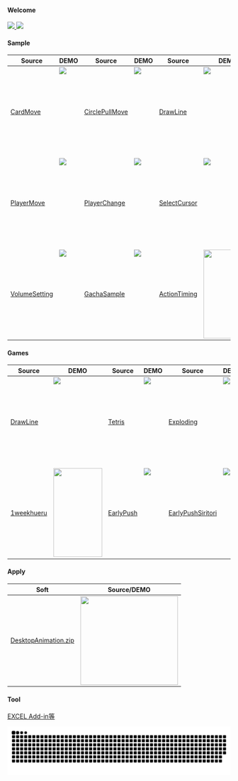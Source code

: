 #### Welcome
<a href="https://github.com/little-hoge">
  <img height="165px" src="https://github-readme-stats.vercel.app/api?username=little-hoge&show_icons=true&theme=vue-dark" />
</a>
<a href="https://github.com/little-hoge">  
  <img height="165px" src="https://github-readme-stats.vercel.app/api/top-langs/?username=little-hoge&layout=compact&show_icons=true&theme=vue-dark" />
</a>

#### Sample
|  Source | DEMO  |  Source | DEMO  |  Source | DEMO
| ---- | ---- | ---- | ---- | ---- | ---- |
| [CardMove](https://github.com/little-hoge/CardMoveSample) |  <a href="https://little-hoge.github.io/CardMoveSample/"><img align="left" height="200px" src="https://user-images.githubusercontent.com/3638785/95680953-20902c80-0c18-11eb-9a1e-e6b2091c0c4d.gif" />  |  [CirclePullMove](https://github.com/little-hoge/CirclePullMoveSample) | <a href="https://little-hoge.github.io/CirclePullMoveSample/"><img align="left" height="200px" src="https://user-images.githubusercontent.com/3638785/93017563-b2e6e580-f604-11ea-8c24-85ac2dd82829.gif" />   |   [DrawLine](https://github.com/little-hoge/DrawLineSample)  | <a href="https://little-hoge.github.io/DrawLineSample/"><img align="left" height="200px" src="https://user-images.githubusercontent.com/3638785/92345277-be697680-f103-11ea-8c36-dd55e9dbcb72.gif" /> |
| [PlayerMove](https://github.com/little-hoge/PlayerMoveSample) |  <a href="https://little-hoge.github.io/PlayerMoveSample/"><img align="left" height="200px" src="https://user-images.githubusercontent.com/3638785/94229448-8010eb80-ff3a-11ea-98ac-8b9d593e74b3.gif" />  | [PlayerChange](https://github.com/little-hoge/PlayerChangeSample) |  <a href="https://little-hoge.github.io/PlayerChangeSample/"><img align="left" height="200px" src="https://user-images.githubusercontent.com/3638785/94316288-0b33c500-ffbf-11ea-9d3d-903d310ae20c.gif" />  | [SelectCursor](https://github.com/little-hoge/SelectCursorSample) |  <a href="https://little-hoge.github.io/SelectCursorSample/"><img align="left" height="200px" src="https://user-images.githubusercontent.com/3638785/97371298-37ab6b80-18f4-11eb-8859-69ba298d736c.gif" />  
| [VolumeSetting](https://github.com/little-hoge/VolumeSettingSample) |  <a href="https://little-hoge.github.io/VolumeSettingSample/"><img align="left" height="200px" src="https://user-images.githubusercontent.com/3638785/98488907-01180e00-226f-11eb-8487-8666e6f30d86.gif" />   | [GachaSample](https://github.com/little-hoge/GachaSample/)  |  <a href="https://little-hoge.github.io/GachaSample/"><img align="left" height="200px" src="https://user-images.githubusercontent.com/3638785/132542359-ac8f7dd9-b8f9-48da-9c52-87c9ba270529.gif" />   |  [ActionTiming](https://github.com/little-hoge/ActionTimingSample/)   |<a href="https://little-hoge.github.io/ActionTimingSample/"><img align="left" height="200px" width="110px" src="https://user-images.githubusercontent.com/3638785/193436425-3618d420-35b3-4539-a176-005a1cd1474c.gif" />|



#### Games
|  Source | DEMO  |  Source | DEMO |  Source | DEMO
| ---- | ---- | ---- | ---- | ---- | ---- |
| [DrawLine](https://github.com/little-hoge/DrawLine) |  <a href="https://little-hoge.github.io/DrawLine/"><img align="left" height="200px" src="https://user-images.githubusercontent.com/3638785/92312454-a9092500-effb-11ea-84f3-56bffa5d479c.gif" /> | [Tetris](https://github.com/little-hoge/tetris)  | <a href="https://little-hoge.github.io/tetris/"><img align="left" height="200px" src="https://user-images.githubusercontent.com/3638785/90015586-c3453100-dce3-11ea-959d-6de3a24d19ee.gif" />  | [Exploding](https://github.com/little-hoge/Exploding)  | <a href="https://little-hoge.github.io/Exploding/"><img align="left" height="200px" src="https://user-images.githubusercontent.com/3638785/79036062-4c960b00-7bff-11ea-8378-8555aa1de6b2.gif" />
|   [1weekhueru](https://github.com/little-hoge/1weekhueru)  | <a href="https://little-hoge.github.io/1weekhueru/"><img align="left" height="200px" width="110px" src="https://user-images.githubusercontent.com/3638785/91658124-6a5a0300-eb01-11ea-8d50-3294f524083b.gif" />   |   [EarlyPush](https://github.com/little-hoge/EarlyPush)  | <a href="https://little-hoge.github.io/EarlyPush/"><img align="left" height="200px" src="https://user-images.githubusercontent.com/3638785/77823674-363c7980-7140-11ea-87b7-b7703289c471.PNG" />   | [EarlyPushSiritori](https://github.com/little-hoge/EarlyPushSiritori)  | <a href="https://github.com/little-hoge/EarlyPush"><img align="left" height="200px" src="https://user-images.githubusercontent.com/3638785/79637831-32d76380-81bd-11ea-8e99-8e20fce42f1e.PNG" />

#### Apply
|  Soft  | Source/DEMO |
| ---- | ---- |
| [DesktopAnimation.zip](https://github.com/little-hoge/DesktopAnimation/releases/download/v1.50/DesktopAnimation_ver1.50.zip) | <a href="https://github.com/little-hoge/DesktopAnimation"><img align="left" height="200px" width="220px" src="https://user-images.githubusercontent.com/3638785/89733501-e4621380-da90-11ea-89b1-fdbdb389156a.gif" /> |

#### Tool
[EXCEL Add-in等](https://github.com/little-hoge/Tool)


![github contribution grid snake animation](https://raw.githubusercontent.com/little-hoge/little-hoge/output/github-contribution-grid-snake.svg)
